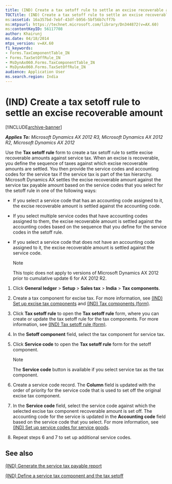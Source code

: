 ```yaml
---
title: (IND) Create a tax setoff rule to settle an excise recoverable amount
TOCTitle: (IND) Create a tax setoff rule to settle an excise recoverable amount
ms:assetid: 16a357bd-7ebf-43df-b956-5bf56b7cff7b
ms:mtpsurl: https://technet.microsoft.com/library/Dn344872(v=AX.60)
ms:contentKeyID: 56117708
author: Khairunj
ms.date: 04/18/2014
mtps_version: v=AX.60
f1_keywords:
- Forms.TaxComponentTable_IN
- Forms.TaxSetOffRule_IN
- MsDynAx060.Forms.TaxComponentTable_IN
- MsDynAx060.Forms.TaxSetOffRule_IN
audience: Application User
ms.search.region: India
---
```


# (IND) Create a tax setoff rule to settle an excise recoverable amount 


[!INCLUDE[archive-banner](includes/archive-banner.md)]


_**Applies To:** Microsoft Dynamics AX 2012 R3, Microsoft Dynamics AX 2012 R2, Microsoft Dynamics AX 2012_

Use the **Tax setoff rule** form to create a tax setoff rule to settle excise recoverable amounts against service tax. When an excise is recoverable, you define the sequence of taxes against which excise recoverable amounts are settled. You then provide the service codes and accounting codes for the service tax if the service tax is part of the tax hierarchy. Microsoft Dynamics AX settles the excise recoverable amount against the service tax payable amount based on the service codes that you select for the setoff rule in one of the following ways:

  - If you select a service code that has an accounting code assigned to it, the excise recoverable amount is settled against the accounting code.

  - If you select multiple service codes that have accounting codes assigned to them, the excise recoverable amount is settled against the accounting codes based on the sequence that you define for the service codes in the setoff rule.

  - If you select a service code that does not have an accounting code assigned to it, the excise recoverable amount is settled against the service code.
    

    > [!NOTE]
    > <P>This topic does not apply to versions of Microsoft Dynamics AX 2012 prior to cumulative update 6 for AX 2012 R2.</P>



<!-- end list -->

1.  Click **General ledger** \> **Setup** \> **Sales tax** \> **India** \> **Tax components**.

2.  Create a tax component for excise tax. For more information, see [(IND) Set up excise tax components](ind-set-up-excise-tax-components.md) and [(IND) Tax components (form)](https://technet.microsoft.com/library/jj664734\(v=ax.60\)).

3.  Click **Tax setoff rule** to open the **Tax setoff rule** form, where you can create or update the tax setoff rule for the tax components. For more information, see [(IND) Tax setoff rule (form)](https://technet.microsoft.com/library/jj677818\(v=ax.60\)).

4.  In the **Setoff component** field, select the tax component for service tax.

5.  Click **Service code** to open the **Tax setoff rule** form for the setoff component.
    

    > [!NOTE]
    > <P>The <STRONG>Service code</STRONG> button is available if you select service tax as the tax component.</P>



6.  Create a service code record. The **Column** field is updated with the order of priority for the service code that is used to set off the original excise tax component.

7.  In the **Service code** field, select the service code against which the selected excise tax component recoverable amount is set off. The accounting code for the service is updated in the **Accounting code** field based on the service code that you select. For more information, see [(IND) Set up service codes for service goods](ind-set-up-service-codes-for-service-goods.md).

8.  Repeat steps 6 and 7 to set up additional service codes.

## See also

[(IND) Generate the service tax payable report](ind-generate-the-service-tax-payable-report.md)

[(IND) Define a service tax component and the tax setoff](ind-define-a-service-tax-component-and-the-tax-setoff.md)

  


